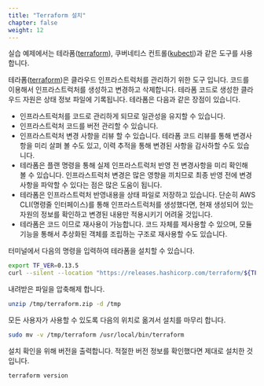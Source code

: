```yaml
---
title: "Terraform 설치"
chapter: false
weight: 12
---
```


실습 예제에서는 테라폼([terraform](https://terraform.io)), 쿠버네티스 컨트롤([kubectl](https://kubernetes.io/docs/reference/kubectl/overview/))과 같은 도구를 사용합니다.

테라폼([terraform](https://learn.hashicorp.com/tutorials/terraform/install-cli))은 클라우드 인프라스트럭처를 관리하기 위한 도구 입니다. 코드를 이용해서 인프라스트럭처를 생성하고 변경하고 삭제합니다. 테라폼 코드로 생성한 클라우드 자원은 상태 정보 파일에 기록됩니다. 테라폼은 다음과 같은 장점이 있습니다.

- 인프라스트럭처를 코드로 관리하게 되므로 일관성을 유지할 수 있습니다.
- 인프라스트럭처 코드를 버전 관리할 수 있습니다.
- 인프라스트럭처 변경 사항을 리뷰 할 수 있습니다. 테라폼 코드 리뷰를 통해 변경사항을 미리 살펴 볼 수도 있고, 이력 추적을 통해 변경된 사항을 감사하할 수도 있습니다.
- 테라폼은 플랜 명령을 통해 실제 인프라스트럭처 반영 전 변경사항을 미리 확인해 볼 수 있습니다. 인프라스트럭처 변경은 많은 영향을 끼치므로 최종 반영 전에 변경사항을 파악할 수 있다는 점은 많은 도움이 됩니다.
- 테라폼은 인프라스트럭처 반영내용을 상태 파일로 저장하고 있습니다. 단순히 AWS CLI(명령줄 인터페이스)를 통해 인프라스트럭처를 생성했다면, 현재 생성되어 있는 자원의 정보를 확인하고 변경된 내용만 적용시키기 어려울 것입니다.
- 테라폼은 코드 이므로 재사용이 가능합니다. 코드 자체를 제사용할 수 있으며, 모듈기능을 통해서 추상화된 객체를 조립하는 구조로 재사용할 수도 있습니다.

터미널에서 다음의 명령을 입력하여 테라폼을 설치할 수 있습니다.

```sh
export TF_VER=0.13.5
curl --silent --location "https://releases.hashicorp.com/terraform/${TF_VER}/terraform_${TF_VER}_linux_amd64.zip" -o /tmp/terraform.zip
```

내려받은 파일을 압축해제 합니다.

```sh
unzip /tmp/terraform.zip -d /tmp
```

모든 사용자가 사용할 수 있도록 다음의 위치로 옮겨서 설치를 마무리 합니다.

```sh
sudo mv -v /tmp/terraform /usr/local/bin/terraform
```

설치 확인을 위해 버전을 출력합니다. 적절한 버전 정보를 확인했다면 제대로 설치한 것입니다.

```sh
terraform version
```
